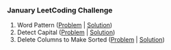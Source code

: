 ### January LeetCoding Challenge
1. Word Pattern ([Problem](https://leetcode.com/problems/word-pattern/description/) | [Solution](WordPattern.java))
2. Detect Capital ([Problem](https://leetcode.com/problems/detect-capital/description/) | [Solution](DetectCapital.java))
3. Delete Columns to Make Sorted ([Problem](https://leetcode.com/problems/delete-columns-to-make-sorted/description/) | [Solution](DeleteColumnsToMakeSorted.java))